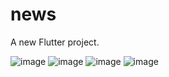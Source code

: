 # news

A new Flutter project.

![image](https://github.com/RecepDev/news/assets/84552102/e5818866-f730-408e-9b9d-7ce07f9646df) ![image](https://github.com/RecepDev/news/assets/84552102/94f7454d-f616-42c4-9705-7e3919eca68f)
 ![image](https://github.com/RecepDev/news/assets/84552102/5a1569b2-2b12-4568-a1a3-2e5029e1c858) ![image](https://github.com/RecepDev/news/assets/84552102/59af8bd3-3919-4a58-8c43-7c43c5775838)






